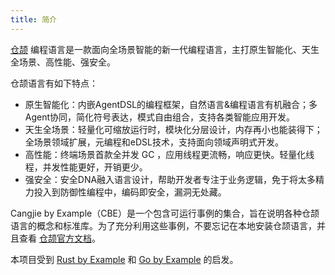 ```yaml
---
title: 简介
---
```


[仓颉](https://developer.huawei.com/consumer/cn/cangjie/) 编程语言是一款面向全场景智能的新一代编程语言，主打原生智能化、天生全场景、高性能、强安全。

仓颉语言有如下特点：

- 原生智能化：内嵌AgentDSL的编程框架，自然语言&编程语言有机融合；多Agent协同，简化符号表达，模式自由组合，支持各类智能应用开发。
- 天生全场景：轻量化可缩放运行时，模块化分层设计，内存再小也能装得下；全场景领域扩展，元编程和eDSL技术，支持面向领域声明式开发。
- 高性能：终端场景首款全并发 GC ，应用线程更流畅，响应更快。轻量化线程，并发性能更好，开销更少。
- 强安全：安全DNA融入语言设计，帮助开发者专注于业务逻辑，免于将太多精力投入到防御性编程中，编码即安全，漏洞无处藏。

Cangjie by Example（CBE）是一个包含可运行事例的集合，旨在说明各种仓颉语言的概念和标准库。为了充分利用这些事例，不要忘记在本地安装仓颉语言，并且查看 [仓颉官方文档](https://developer.huawei.com/consumer/cn/doc/cangjie-guides-V5/cj-wp-abstract-V5)。

本项目受到 [Rust by Example](https://doc.rust-lang.org/rust-by-example/) 和 [Go by Example](https://gobyexample.com) 的启发。
